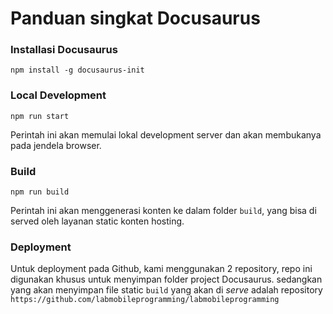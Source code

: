 # Panduan singkat Docusaurus

### Installasi Docusaurus

```
npm install -g docusaurus-init
```

### Local Development

```
npm run start
```

Perintah ini akan memulai lokal development server dan akan membukanya pada jendela browser.  

### Build

```
npm run build
```

Perintah ini akan menggenerasi konten ke dalam folder `build`, yang bisa di served oleh layanan static konten hosting.

### Deployment

Untuk deployment pada Github, kami menggunakan 2 repository, repo ini digunakan khusus untuk menyimpan folder project Docusaurus. sedangkan yang akan menyimpan file static `build` yang akan di *serve* adalah repository `https://github.com/labmobileprogramming/labmobileprogramming`
